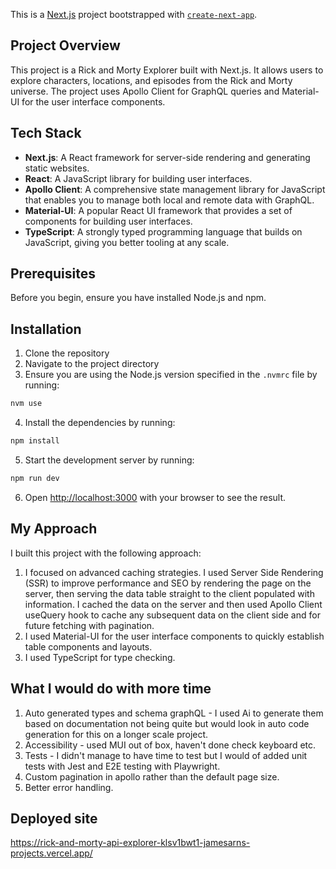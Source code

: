 This is a [Next.js](https://nextjs.org/) project bootstrapped with [`create-next-app`](https://github.com/vercel/next.js/tree/canary/packages/create-next-app).


## Project Overview

This project is a Rick and Morty Explorer built with Next.js. It allows users to explore characters, locations, and episodes from the Rick and Morty universe. The project uses Apollo Client for GraphQL queries and Material-UI for the user interface components.

## Tech Stack

- **Next.js**: A React framework for server-side rendering and generating static websites.
- **React**: A JavaScript library for building user interfaces.
- **Apollo Client**: A comprehensive state management library for JavaScript that enables you to manage both local and remote data with GraphQL.
- **Material-UI**: A popular React UI framework that provides a set of components for building user interfaces.
- **TypeScript**: A strongly typed programming language that builds on JavaScript, giving you better tooling at any scale.

## Prerequisites

Before you begin, ensure you have installed Node.js and npm.

## Installation

1. Clone the repository
2. Navigate to the project directory
3. Ensure you are using the Node.js version specified in the `.nvmrc` file by running:

```bash
nvm use
```

4. Install the dependencies by running:

```bash
npm install
```

5. Start the development server by running:

```bash
npm run dev
```


6. Open [http://localhost:3000](http://localhost:3000) with your browser to see the result.

## My Approach
I built this project with the following approach:

1. I focused on advanced caching strategies. I used Server Side Rendering (SSR) to improve performance and SEO by rendering the page on the server, then serving the data table straight to the client populated with information. I cached the data on the server and then used Apollo Client useQuery hook to cache any subsequent data on the client side and for future fetching with pagination. 
2. I used Material-UI for the user interface components to quickly establish table components and layouts.
3. I used TypeScript for type checking. 

## What I would do with more time
1. Auto generated types and schema graphQL - I used Ai to generate them based on documentation not being quite but would look in auto code generation for this on a longer scale project. 
2. Accessibility - used MUI out of box, haven't done check keyboard etc. 
3. Tests - I didn't manage to have time to test but I would of added unit tests with Jest and E2E testing with Playwright. 
4. Custom pagination in apollo rather than the default page size.
5. Better error handling.

## Deployed site
https://rick-and-morty-api-explorer-klsv1bwt1-jamesarns-projects.vercel.app/

